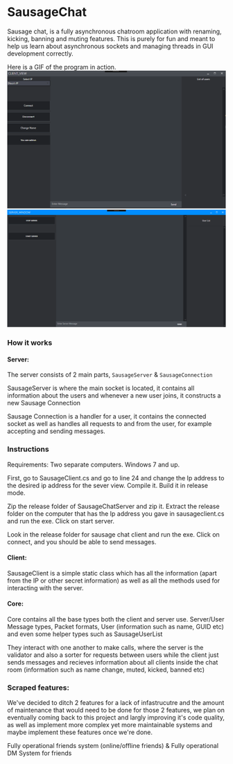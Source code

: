# SausageChat

Sausage chat, is a fully asynchronous chatroom application with renaming, kicking, banning and muting features.
This is purely for fun and meant to help us learn about asynchronous sockets and managing threads in GUI development correctly.

Here is a GIF of the program in action. 
![alt text](https://github.com/ArchyInUse/SausageChat/blob/master/client-view-gif.gif)
![alt text](https://github.com/ArchyInUse/SausageChat/blob/master/server-view-gif.gif)


### How it works
#### Server:
The server consists of 2 main parts, ``SausageServer`` & ``SausageConnection``

SausageServer is where the main socket is located, it contains all information about the users and whenever a new user joins, it constructs a new Sausage Connection

Sausage Connection is a handler for a user, it contains the connected socket as well as handles all requests to and from the user, for example accepting and sending messages.

### Instructions
Requirements: Two separate computers. Windows 7 and up.

First, go to SausageClient.cs and go to line 24 and change the Ip address to the desired ip address for the sever view. Compile it.  Build it in release mode. 

Zip the release folder of SausageChatServer and zip it. Extract the release folder on the  computer that has the Ip address you gave in  sausageclient.cs and run the exe. Click on start server. 

Look in the release folder for sausage chat client and run the exe. Click on connect, and you should be able to send messages. 
 


#### Client:
SausageClient is a simple static class which has all the information (apart from the IP or other secret information) as well as all the methods used for interacting with the server.

#### Core:
Core contains all the base types both the client and server use. Server/User Message types, Packet formats, User (information such as name, GUID etc) and even some helper types such as SausageUserList


They interact with one another to make calls, where the server is the validator and also a sorter for requests between users while the client just sends messages and recieves information about all clients inside the chat room (information such as name change, muted, kicked, banned etc)


### Scraped features:
We've decided to ditch 2 features for a lack of infastrucutre and the amount of maintenance that would need to be done for those 2 features, we plan on eventually coming back to this project and largly improving it's code quality, as well as implement more complex yet more maintainable systems and maybe implement these features once we're done.

Fully operational friends system (online/offline friends) &
Fully operational DM System for friends
